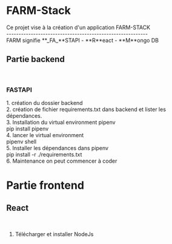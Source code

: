 <h1>FARM-Stack</h1>
Ce projet vise à la création d'un application FARM-STACK <br/>
----------------------------------------------------------
<br/>
FARM signifie **_FA_**STAPI - **R**eact - **M**ongo DB 

<h2>Partie backend</h2>
<br/>
<h3>FASTAPI</h3>
1. création du dossier backend  <br/>
2. création de fichier requirements.txt dans backend et lister les dépendances. <br/>
3. Installation du virtual environment pipenv <br/>
pip install pipenv <br/>
4. lancer le virtual environment <br/>
pipenv shell <br/>
5. Installer les dépendances dans pipenv <br/>
pip install -r ./requirements.txt <br/>
6. Maintenance on peut commencer à coder <br/>


<h1>Partie frontend</1>
<br/>
<h2>React</h2>

<br/>

1. Télécharger et installer NodeJs 

